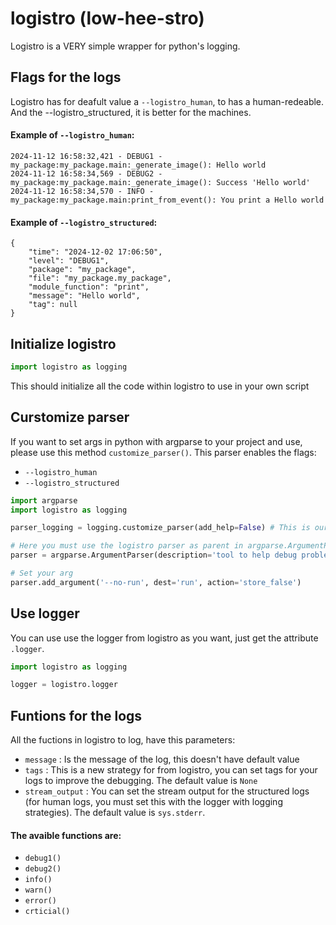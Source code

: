 # **logistro (low-hee-stro)**

Logistro is a VERY simple wrapper for python's logging.

## Flags for the logs
Logistro has for deafult value a `--logistro_human`, to has a human-redeable. And the --logistro_structured, it is better for the machines.
#### Example of `--logistro_human`:
```
2024-11-12 16:58:32,421 - DEBUG1 - my_package:my_package.main:_generate_image(): Hello world
2024-11-12 16:58:34,569 - DEBUG2 - my_package:my_package.main:_generate_image(): Success 'Hello world'
2024-11-12 16:58:34,570 - INFO - my_package:my_package.main:print_from_event(): You print a Hello world

```
#### Example of `--logistro_structured`:
```
{
    "time": "2024-12-02 17:06:50",
    "level": "DEBUG1",
    "package": "my_package",
    "file": "my_package.my_package",
    "module_function": "print",
    "message": "Hello world",
    "tag": null
}
```


## **Initialize logistro**
```python
import logistro as logging
```
This should initialize all the code within logistro to use in your own script

## **Curstomize parser**
If you want to set args in python with argparse to your project and use, please use this method `customize_parser()`. This parser enables the flags:
* `--logistro_human`
* `--logistro_structured`

```python
import argparse
import logistro as logging

parser_logging = logging.customize_parser(add_help=False) # This is our method to create the custom parser

# Here you must use the logistro parser as parent in argparse.ArgumentParser()
parser = argparse.ArgumentParser(description='tool to help debug problems', parents=[parser_logging])

# Set your arg
parser.add_argument('--no-run', dest='run', action='store_false')
```

## **Use logger**
You can use use the logger from logistro as you want, just get the attribute `.logger`.
```python
import logistro as logging

logger = logistro.logger

```

## **Funtions for the logs**

All the fuctions in logistro to log, have this parameters:
* `message` : Is the message of the log, this doesn't have default value
* `tags` : This is a new strategy for from logistro, you can set tags for your logs to improve the debugging. The default value is `None`
* `stream_output` : You can set the stream output for the structured logs (for human logs, you must set this with the logger with logging strategies). The default value is `sys.stderr`.

#### The avaible functions are:
* `debug1()`
* `debug2()`
* `info()`
* `warn()`
* `error()`
* `crticial()`
